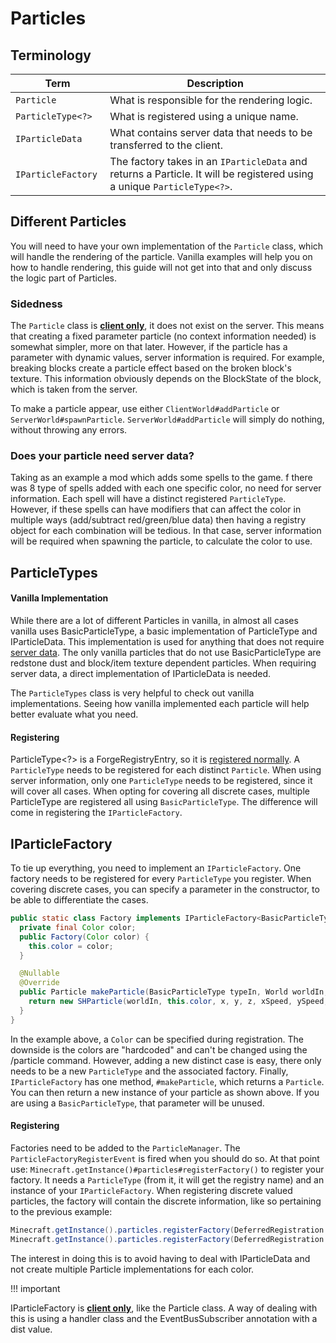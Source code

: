 Particles
=========

Terminology
-----------

| Term | Description |
|----------------|----------------|
| `Particle` | What is responsible for the rendering logic. |
| `ParticleType<?>` | What is registered using a unique name. |
| `IParticleData` | What contains server data that needs to be transferred to the client. |
| `IParticleFactory` | The factory takes in an `IParticleData` and returns a Particle. It will be registered using a unique `ParticleType<?>`. |

Different Particles
-------------------

You will need to have your own implementation of the `Particle` class, which will handle the rendering of the particle. Vanilla examples will help you on how to handle rendering, this guide will not get into that and only discuss the logic part of Particles.

### Sidedness
The `Particle` class is [**client only**][sides], it does not exist on the server. This means that creating a fixed parameter particle (no context information needed) is somewhat simpler, more on that later. However, if the particle has a parameter with dynamic values, server information is required. For example, breaking blocks create a particle effect based on the broken block's texture. This information obviously depends on the BlockState of the block, which is taken from the server.

To make a particle appear, use either `ClientWorld#addParticle` or
`ServerWorld#spawnParticle`. `ServerWorld#addParticle` will simply do nothing, without throwing any errors.

### Does your particle need server data?
Taking as an example a mod which adds some spells to the game. f there was 8 type of spells added with each one specific color, no need for server information. Each spell will have a distinct registered `ParticleType`. 
However, if these spells can have modifiers that can affect the color in multiple ways (add/subtract red/green/blue data) then having a registry object for each combination will be tedious. In that case, server information will be required when spawning the particle, to calculate the color to use.

ParticleTypes
-------------

#### Vanilla Implementation
While there are a lot of different Particles in vanilla, in almost all cases vanilla uses BasicParticleType, a basic implementation of ParticleType and IParticleData. This implementation is used for anything that does not require [server data][servdat]. The only vanilla particles that do not use BasicParticleType are redstone dust and block/item texture dependent particles. When requiring server data, a direct implementation of IParticleData is needed. 

The `ParticleTypes` class is very helpful to check out vanilla implementations. Seeing how vanilla implemented each particle will help better evaluate what you need.

#### Registering
ParticleType<?> is a ForgeRegistryEntry, so it is [registered normally][registration]. A `ParticleType` needs to be registered for each distinct `Particle`. When using server information, only one `ParticleType` needs to be registered, since it will cover all cases. When opting for covering all discrete cases, multiple ParticleType are registered all using `BasicParticleType`. The difference will come in registering the `IParticleFactory`.

IParticleFactory
----------------

To tie up everything, you need to implement an `IParticleFactory`. One factory needs to be registered for every `ParticleType` you register. 
When covering discrete cases, you can specify a parameter in the constructor, to be able to differentiate the cases.
```java
public static class Factory implements IParticleFactory<BasicParticleType> {
  private final Color color;
  public Factory(Color color) {
    this.color = color;
  }

  @Nullable
  @Override
  public Particle makeParticle(BasicParticleType typeIn, World worldIn, double x, double y, double z, double xSpeed, double ySpeed, double zSpeed) {
    return new SHParticle(worldIn, this.color, x, y, z, xSpeed, ySpeed, zSpeed);
  }
}
```
In the example above, a `Color` can be specified during registration. The downside is the colors are "hardcoded" and can't be changed using the /particle command. However, adding a new distinct case is easy, there only needs to be a new `ParticleType` and the associated factory. Finally, `IParticleFactory` has one method, `#makeParticle`, which returns a `Particle`. You can then return a new instance of your particle as shown above. If you are using a `BasicParticleType`, that parameter will be unused.

#### Registering
Factories need to be added to the `ParticleManager`. The `ParticleFactoryRegisterEvent` is fired when you should do so. At that point use: `Minecraft.getInstance()#particles#registerFactory()` to register your factory. It needs a `ParticleType` (from it, it will get the registry name) and an instance of your `IParticleFactory`. When registering discrete valued particles, the factory will contain the discrete information, like so pertaining to the previous example:
```java 
Minecraft.getInstance().particles.registerFactory(DeferredRegistration.HEART_CRYSTAL_PARTICLE.get(), new SHParticle.Factory(Color.FIREBRICK));
Minecraft.getInstance().particles.registerFactory(DeferredRegistration.POWER_CRYSTAL_PARTICLE.get(), new SHParticle.Factory(Color.ROYALBLUE));
```
The interest in doing this is to avoid having to deal with IParticleData and not create multiple Particle implementations for each color.

!!! important

  IParticleFactory is [**client only**][sides], like the Particle class. A way of dealing with this is using a handler class and the EventBusSubscriber annotation with a dist value.

[registration]: registries.md#registering-things
[sides]: sides.md
[servdat]: #does-your-particle-need-server-data

